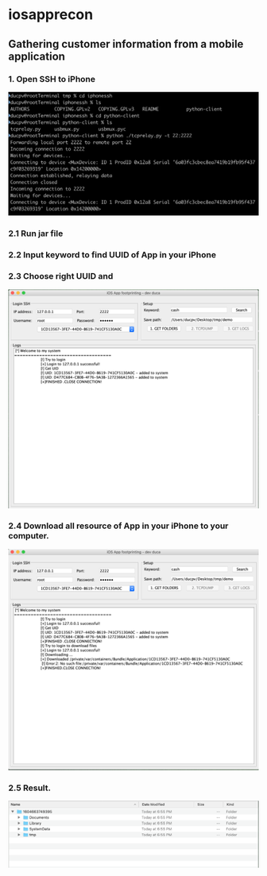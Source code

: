 # iosapprecon
## Gathering customer information from a mobile application
### 1. Open SSH to iPhone
![TCPReplay](https://github.com/justkiddingfd/iosapprecon/blob/main/images/tcpreplay.png?raw=true)
### 2.1 Run jar file
### 2.2 Input keyword to find UUID of App in your iPhone
### 2.3 Choose right UUID and
![Start Image](https://github.com/justkiddingfd/iosapprecon/blob/main/images/start.png?raw=true)
### 2.4 Download all resource of App in your iPhone to your computer.
![Download Image](https://github.com/justkiddingfd/iosapprecon/blob/main/images/download.png?raw=true)
### 2.5 Result.
![Result Image](https://github.com/justkiddingfd/iosapprecon/blob/main/images/result.png?raw=true)
